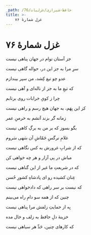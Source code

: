 ```yaml
---
_path: /حافظ-شیرازی/غزلیات/76
title: >-
    غزل شمارهٔ ۷۶
---
```

# غزل شمارهٔ ۷۶

<div class="b" id="bn1"><div class="m1"><p>جز آستان توام در جهان پناهی نیست</p></div>
<div class="m2"><p>سرِ مرا به جز این در، حواله گاهی نیست</p></div></div>
<div class="b" id="bn2"><div class="m1"><p>عدو چو تیغ کِشد، من سپر بیندازم</p></div>
<div class="m2"><p>که تیغِ ما به جز از ناله‌ای و آهی نیست</p></div></div>
<div class="b" id="bn3"><div class="m1"><p>چرا ز کویِ خرابات روی برتابم</p></div>
<div class="m2"><p>کز این بِهَم، به جهان هیچ رسم و راهی نیست</p></div></div>
<div class="b" id="bn4"><div class="m1"><p>زمانه گر بزند آتشم به خرمنِ عمر</p></div>
<div class="m2"><p>بگو بسوز که بر من به برگِ کاهی نیست</p></div></div>
<div class="b" id="bn5"><div class="m1"><p>غلامِ نرگسِ جَمّاشِ آن سَهی سَروم</p></div>
<div class="m2"><p>که از شرابِ غرورش به کس نگاهی نیست</p></div></div>
<div class="b" id="bn6"><div class="m1"><p>مباش در پی آزار و هر چه خواهی کن</p></div>
<div class="m2"><p>که در شریعتِ ما غیر از این گناهی نیست</p></div></div>
<div class="b" id="bn7"><div class="m1"><p>عِنان کشیده رو ای پادشاهِ کشورِ حُسن</p></div>
<div class="m2"><p>که نیست بر سر راهی که دادخواهی نیست</p></div></div>
<div class="b" id="bn8"><div class="m1"><p>چنین که از همه سو دامِ راه می‌بینم</p></div>
<div class="m2"><p>بِه از حمایتِ زلفش مرا پناهی نیست</p></div></div>
<div class="b" id="bn9"><div class="m1"><p>خزینهٔ دلِ حافظ به زلف و خال مده</p></div>
<div class="m2"><p>که کارهای چنین، حَدِّ هر سیاهی نیست</p></div></div>
